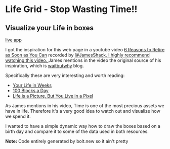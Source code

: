 # Life Grid - Stop Wasting Time!!

## Visualize your Life in boxes

[live app](https://life-grid.rapl.eu)

I got the inspiration for this web page in a youtube video [6 Reasons to Retire as Soon as You Can](https://youtu.be/OuDCDp9Z9Y4?si=F0EkUL6OsIi4EvBP&t=70) recorded by [@JamesShack. I highly recommend watching this video.
](https://www.youtube.com/@JamesShack)
James mentions in the video the original source of his inspiration, which is [waitbutwhy](https://waitbutwhy.com/) blog.

Specifically these are very interesting and worth reading:

- [Your Life in Weeks](https://waitbutwhy.com/2014/05/life-weeks.html)
- [100 Blocks a Day](https://waitbutwhy.com/2016/10/100-blocks-day.html)
- [Life is a Picture, But You Live in a Pixel](https://waitbutwhy.com/2013/11/life-is-picture-but-you-live-in-pixel.html)

As James mentions in his video, Time is one of the most precious assets we have in life.
Therefore it's a very good idea to watch out and visualize how we spend it.

I wanted to have a simple dynamic way how to draw the boxes based on a birth day and compare it to some of the data used in both resources.

**Note:** Code entirely generated by bolt.new so it ain't pretty
